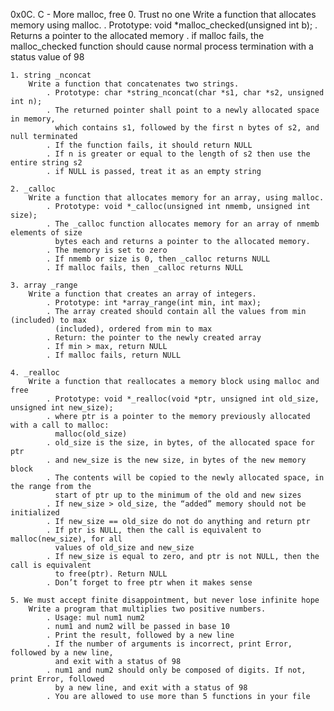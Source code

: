 
0x0C. C - More malloc, free
	0. Trust no one
		Write a function that allocates memory using malloc.
			. Prototype: void *malloc_checked(unsigned int b);
			. Returns a pointer to the allocated memory
			. if malloc fails, the malloc_checked function should cause normal process 
			  termination with a status value of 98
	
	1. string _nconcat
		Write a function that concatenates two strings.
			. Prototype: char *string_nconcat(char *s1, char *s2, unsigned int n);
			. The returned pointer shall point to a newly allocated space in memory, 
			  which contains s1, followed by the first n bytes of s2, and null terminated	
			. If the function fails, it should return NULL
			. If n is greater or equal to the length of s2 then use the entire string s2
			. if NULL is passed, treat it as an empty string

	2. _calloc
		Write a function that allocates memory for an array, using malloc.
			. Prototype: void *_calloc(unsigned int nmemb, unsigned int size);
			. The _calloc function allocates memory for an array of nmemb elements of size 
			  bytes each and returns a pointer to the allocated memory.
			. The memory is set to zero
			. If nmemb or size is 0, then _calloc returns NULL
			. If malloc fails, then _calloc returns NULL

	3. array _range
		Write a function that creates an array of integers.
			. Prototype: int *array_range(int min, int max);
			. The array created should contain all the values from min (included) to max 
			  (included), ordered from min to max
			. Return: the pointer to the newly created array
			. If min > max, return NULL
			. If malloc fails, return NULL

	4. _realloc
		Write a function that reallocates a memory block using malloc and free
			. Prototype: void *_realloc(void *ptr, unsigned int old_size, unsigned int new_size);
			. where ptr is a pointer to the memory previously allocated with a call to malloc: 
			  malloc(old_size)
			. old_size is the size, in bytes, of the allocated space for ptr
			. and new_size is the new size, in bytes of the new memory block
			. The contents will be copied to the newly allocated space, in the range from the 
			  start of ptr up to the minimum of the old and new sizes
			. If new_size > old_size, the “added” memory should not be initialized
			. If new_size == old_size do not do anything and return ptr
			. If ptr is NULL, then the call is equivalent to malloc(new_size), for all 
			  values of old_size and new_size
			. If new_size is equal to zero, and ptr is not NULL, then the call is equivalent 
			  to free(ptr). Return NULL
			. Don’t forget to free ptr when it makes sense

	5. We must accept finite disappointment, but never lose infinite hope
		Write a program that multiplies two positive numbers.
			. Usage: mul num1 num2
			. num1 and num2 will be passed in base 10
			. Print the result, followed by a new line
			. If the number of arguments is incorrect, print Error, followed by a new line, 
			  and exit with a status of 98
			. num1 and num2 should only be composed of digits. If not, print Error, followed 
			  by a new line, and exit with a status of 98
			. You are allowed to use more than 5 functions in your file
